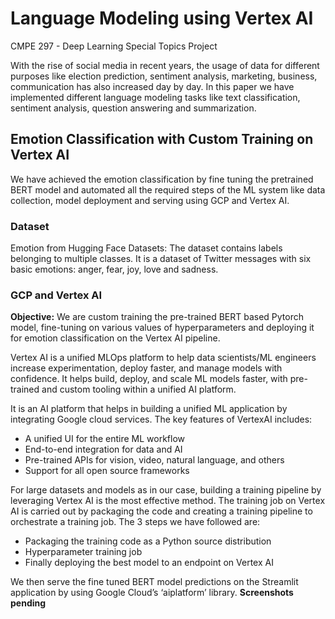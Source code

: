 # Language Modeling using Vertex AI
CMPE 297 - Deep Learning Special Topics Project 

With the rise of social media in recent years, the usage of data for different purposes like election prediction, sentiment analysis, marketing, business, communication has also increased day by day. In this paper we have implemented different language modeling tasks like text classification, sentiment analysis, question answering and summarization. 

## Emotion Classification with Custom Training on Vertex AI

We have achieved the emotion classification by fine tuning the pretrained BERT model and automated all the required steps of the ML system like data collection, model deployment and serving using GCP and Vertex AI.

### Dataset

Emotion from Hugging Face Datasets: 
The dataset contains labels belonging to multiple classes. It is a dataset of Twitter messages with six basic emotions: anger, fear, joy, love and sadness.

### GCP and Vertex AI

**Objective:**
We are custom training the pre-trained BERT based Pytorch model, fine-tuning on various values of hyperparameters and deploying it for emotion classification on the Vertex AI pipeline.

Vertex AI is a unified MLOps platform to help data scientists/ML engineers increase experimentation, deploy faster, and manage models with confidence. It helps build, deploy, and scale ML models faster, with pre-trained and custom tooling within a unified AI platform. 

It is an AI platform that helps in building a unified ML application by integrating Google cloud services. The key features of VertexAI includes:
* A unified UI for the entire ML workflow
* End-to-end integration for data and AI
* Pre-trained APIs for vision, video, natural language, and others
* Support for all open source frameworks

For large datasets and models as in our case, building a training pipeline by leveraging Vertex AI is the most effective method. The training job on Vertex AI is carried out by packaging the code and creating a training pipeline to orchestrate a training job. The 3 steps we have followed are:

*	Packaging the training code as a Python source distribution
*	Hyperparameter training job
*	Finally deploying the best model to an endpoint on Vertex AI

We then serve the fine tuned BERT model predictions on the Streamlit application by using Google Cloud’s ‘aiplatform’ library.
**Screenshots pending**



